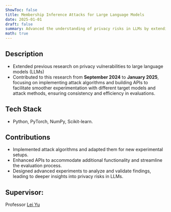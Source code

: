 ```yaml
---
ShowToc: false
title: Membership Inference Attacks for Large Language Models
date: 2025-01-01
draft: false
summary: Advanced the understanding of privacy risks in LLMs by extending prior work with new attacks and experiments.
math: true
---
```


## Description
- Extended previous research on privacy vulnerabilities to large language models (LLMs)
- Contributed to this research from **September 2024** to **January 2025**, focusing on implementing attack algorithms and building APIs to facilitate smoother experimentation with different target models and attack methods, ensuring consistency and efficiency in evaluations.

## Tech Stack
- Python, PyTorch, NumPy, Scikit-learn.

## Contributions
- Implemented attack algorithms and adapted them for new experimental setups.
- Enhanced APIs to accommodate additional functionality and streamline the evaluation process.
- Designed advanced experiments to analyze and validate findings, leading to deeper insights into privacy risks in LLMs.

## Supervisor: 
Professor [Lei Yu](https://leiyucs.github.io)
